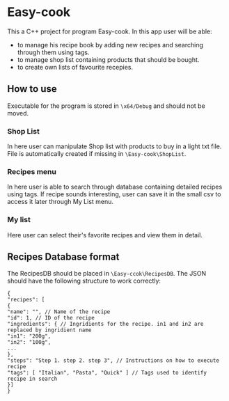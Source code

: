 
# Easy-cook

This a C++ project for program Easy-cook.
In this app user will be able:
* to manage his recipe book by adding new recipes and searching through them using tags.
* to manage shop list containing products that should be bought.
* to create own lists of favourite recepies.

## How to use

Executable for the program is stored in `\x64/Debug` and should not be moved.

### Shop List
 
In here user can manipulate Shop list with products to buy in a light txt file.
File is automatically created if missing in `\Easy-cook\ShopList`.

### Recipes menu

In here user is able to search through database containing detailed recipes using tags.
If recipe sounds interesting, user can save it in the small csv to access it later through My List menu.

### My list

Here user can select their's favorite recipes and view them in detail.

## Recipes Database format

The RecipesDB should be placed in `\Easy-ccok\RecipesDB`.
The JSON should have the following structure to work correctly:

    {
	"recipes": [
	{
	"name": "", // Name of the recipe
	"id": 1, // ID of the recipe
	"ingredients": { // Ingridients for the recipe. in1 and in2 are replaced by ingridient name
	"in1": "200g",
	"in2": "100g",
	...
	},
	"steps": "Step 1. step 2. step 3", // Instructions on how to execute recipe
	"tags": [ "Italian", "Pasta", "Quick" ] // Tags used to identify recipe in search
	}]
	}